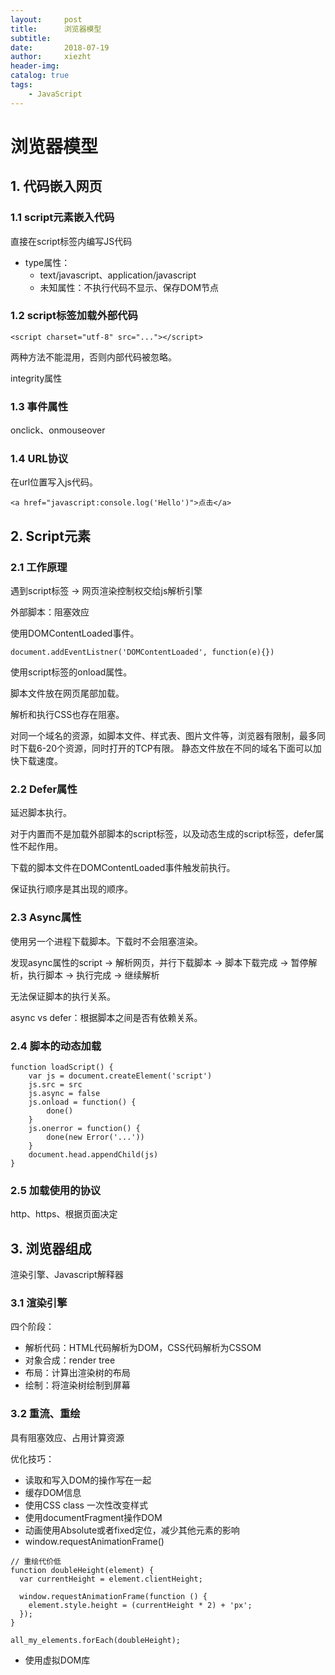 ```yaml
---
layout:     post
title:      浏览器模型
subtitle:   
date:       2018-07-19
author:     xiezht
header-img: 
catalog: true
tags: 
    - JavaScript
---
```


# 浏览器模型

## 1. 代码嵌入网页

### 1.1 script元素嵌入代码

直接在script标签内编写JS代码

* type属性：
	+ text/javascript、application/javascript
	+ 未知属性：不执行代码不显示、保存DOM节点

### 1.2 script标签加载外部代码

```
<script charset="utf-8" src="..."></script>
```

两种方法不能混用，否则内部代码被忽略。

integrity属性
	
### 1.3 事件属性

onclick、onmouseover

### 1.4 URL协议

在url位置写入js代码。

```
<a href="javascript:console.log('Hello')">点击</a>
```


## 2. Script元素

### 2.1 工作原理

遇到script标签 -> 网页渲染控制权交给js解析引擎

外部脚本：阻塞效应

使用DOMContentLoaded事件。

```
document.addEventListner('DOMContentLoaded', function(e){})
```

使用script标签的onload属性。

脚本文件放在网页尾部加载。

解析和执行CSS也存在阻塞。

对同一个域名的资源，如脚本文件、样式表、图片文件等，浏览器有限制，最多同时下载6-20个资源，同时打开的TCP有限。
静态文件放在不同的域名下面可以加快下载速度。

### 2.2 Defer属性

延迟脚本执行。

对于内置而不是加载外部脚本的script标签，以及动态生成的script标签，defer属性不起作用。

下载的脚本文件在DOMContentLoaded事件触发前执行。

保证执行顺序是其出现的顺序。

### 2.3 Async属性

使用另一个进程下载脚本。下载时不会阻塞渲染。

发现async属性的script -> 解析网页，并行下载脚本 -> 脚本下载完成 -> 暂停解析，执行脚本 -> 执行完成 -> 继续解析

无法保证脚本的执行关系。

async vs defer：根据脚本之间是否有依赖关系。

### 2.4 脚本的动态加载

```
function loadScript() {
	var js = document.createElement('script')
	js.src = src
	js.async = false
	js.onload = function() {
		done()
	}
	js.onerror = function() {
		done(new Error('...'))
	}
	document.head.appendChild(js)
}
```

### 2.5 加载使用的协议

http、https、根据页面决定

## 3. 浏览器组成

渲染引擎、Javascript解释器

### 3.1 渲染引擎

四个阶段：

* 解析代码：HTML代码解析为DOM，CSS代码解析为CSSOM
* 对象合成：render tree
* 布局：计算出渲染树的布局
* 绘制：将渲染树绘制到屏幕

### 3.2 重流、重绘

具有阻塞效应、占用计算资源

优化技巧：

* 读取和写入DOM的操作写在一起
* 缓存DOM信息
* 使用CSS class 一次性改变样式
* 使用documentFragment操作DOM
* 动画使用Absolute或者fixed定位，减少其他元素的影响
* window.requestAnimationFrame()

```
// 重绘代价低
function doubleHeight(element) {
  var currentHeight = element.clientHeight;

  window.requestAnimationFrame(function () {
    element.style.height = (currentHeight * 2) + 'px';
  });
}

all_my_elements.forEach(doubleHeight);
```

* 使用虚拟DOM库

